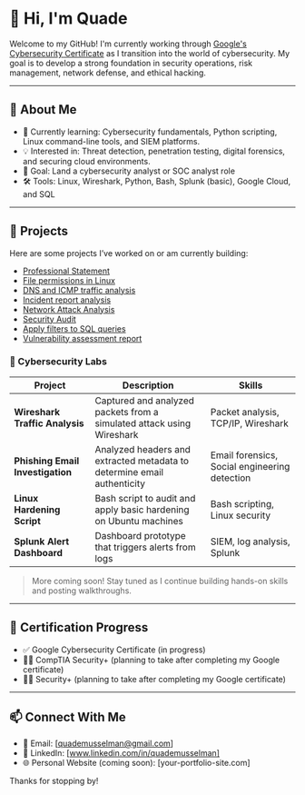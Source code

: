 # 👋 Hi, I'm Quade

Welcome to my GitHub! I'm currently working through [Google's Cybersecurity Certificate](https://grow.google/certificates/cybersecurity/) as I transition into the world of cybersecurity. My goal is to develop a strong foundation in security operations, risk management, network defense, and ethical hacking.

---

## 🔐 About Me

- 🌱 Currently learning: Cybersecurity fundamentals, Python scripting, Linux command-line tools, and SIEM platforms.
- 💡 Interested in: Threat detection, penetration testing, digital forensics, and securing cloud environments.
- 🎯 Goal: Land a cybersecurity analyst or SOC analyst role 
- 🛠️ Tools: Linux, Wireshark, Python, Bash, Splunk (basic), Google Cloud, and SQL
  
---

## 📂 Projects

Here are some projects I’ve worked on or am currently building:
- [Professional Statement](https://github.com/user-attachments/files/21319084/Professional.Statement.1.pdf)
- [File permissions in Linux](https://github.com/user-attachments/files/21318996/File.permissions.in.Linux.exemplar.pdf)
- [DNS and ICMP traffic analysis](https://github.com/user-attachments/files/21319061/DNS.and.ICMP.traffic.analysis.pdf)
- [Incident report analysis](https://github.com/user-attachments/files/21319073/Incident.report.analysis.1.pdf)
- [Network Attack Analysis](https://github.com/user-attachments/files/21319079/Network.Attack.Analysis.pdf)
- [Security Audit](https://github.com/user-attachments/files/21319082/Security.Audit.1.pdf)
- [Apply filters to SQL queries](https://github.com/user-attachments/files/21321950/Apply.filters.to.SQL.queries.exemplar.pdf)
- [Vulnerability assessment report](https://github.com/user-attachments/files/21416263/Vulnerability.assessment.report.pdf)


### 🧪 Cybersecurity Labs

| Project | Description | Skills |
|--------|-------------|--------|
| **Wireshark Traffic Analysis** | Captured and analyzed packets from a simulated attack using Wireshark | Packet analysis, TCP/IP, Wireshark |
| **Phishing Email Investigation** | Analyzed headers and extracted metadata to determine email authenticity | Email forensics, Social engineering detection |
| **Linux Hardening Script** | Bash script to audit and apply basic hardening on Ubuntu machines | Bash scripting, Linux security |
| **Splunk Alert Dashboard** | Dashboard prototype that triggers alerts from logs | SIEM, log analysis, Splunk |

> More coming soon! Stay tuned as I continue building hands-on skills and posting walkthroughs.

---

## 📘 Certification Progress

- ✅ Google Cybersecurity Certificate (in progress)
- 🕵️‍♂️ CompTIA Security+ (planning to take after completing my Google certificate)
- 🕵️‍♂️ Security+ (planning to take after completing my Google certificate)
---

## 📫 Connect With Me

- 📧 Email: [quademusselman@gmail.com] 
- 💼 LinkedIn: [www.linkedin.com/in/quademusselman]
- 🌐 Personal Website (coming soon): [your-portfolio-site.com]

Thanks for stopping by!

